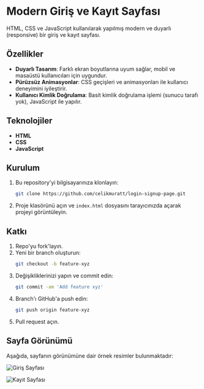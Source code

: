 # Modern Giriş ve Kayıt Sayfası

HTML, CSS ve JavaScript kullanılarak yapılmış modern ve duyarlı (responsive) bir giriş ve kayıt sayfası.

## Özellikler
- **Duyarlı Tasarım**: Farklı ekran boyutlarına uyum sağlar, mobil ve masaüstü kullanıcıları için uygundur.
- **Pürüzsüz Animasyonlar**: CSS geçişleri ve animasyonları ile kullanıcı deneyimini iyileştirir.
- **Kullanıcı Kimlik Doğrulama**: Basit kimlik doğrulama işlemi (sunucu tarafı yok), JavaScript ile yapılır.

## Teknolojiler
- **HTML**
- **CSS**
- **JavaScript**

## Kurulum

1. Bu repository'yi bilgisayarınıza klonlayın:
    ```bash
    git clone https://github.com/celikmuratt/login-signup-page.git
    ```

2. Proje klasörünü açın ve `index.html` dosyasını tarayıcınızda açarak projeyi görüntüleyin.

## Katkı

1. Repo'yu fork'layın.
2. Yeni bir branch oluşturun:
    ```bash
    git checkout -b feature-xyz
    ```
3. Değişikliklerinizi yapın ve commit edin:
    ```bash
    git commit -am 'Add feature xyz'
    ```
4. Branch'ı GitHub'a push edin:
    ```bash
    git push origin feature-xyz
    ```
5. Pull request açın.

## Sayfa Görünümü

Aşağıda, sayfanın görünümüne dair örnek resimler bulunmaktadır:

![Giriş Sayfası](https://github.com/user-attachments/assets/4833fd13-b884-4355-921d-44bae41be105)

![Kayıt Sayfası](https://github.com/user-attachments/assets/cd8a6921-9cae-4862-8758-b0ca72de0fcd)
